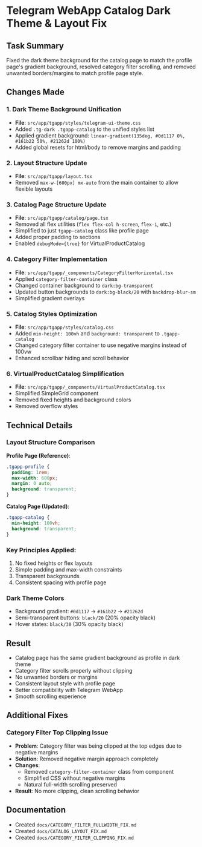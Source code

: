 # Telegram WebApp Catalog Dark Theme & Layout Fix

## Task Summary
Fixed the dark theme background for the catalog page to match the profile page's gradient background, resolved category filter scrolling, and removed unwanted borders/margins to match profile page style.

## Changes Made

### 1. Dark Theme Background Unification
- **File**: `src/app/tgapp/styles/telegram-ui-theme.css`
- Added `.tg-dark .tgapp-catalog` to the unified styles list
- Applied gradient background: `linear-gradient(135deg, #0d1117 0%, #161b22 50%, #21262d 100%)`
- Added global resets for html/body to remove margins and padding

### 2. Layout Structure Update
- **File**: `src/app/tgapp/layout.tsx`
- Removed `max-w-[600px] mx-auto` from the main container to allow flexible layouts

### 3. Catalog Page Structure Update
- **File**: `src/app/tgapp/catalog/page.tsx`
- Removed all flex utilities (`flex flex-col h-screen`, `flex-1`, etc.)
- Simplified to just `tgapp-catalog` class like profile page
- Added proper padding to sections
- Enabled `debugMode={true}` for VirtualProductCatalog

### 4. Category Filter Implementation
- **File**: `src/app/tgapp/_components/CategoryFilterHorizontal.tsx`
- Applied `category-filter-container` class
- Changed container background to `dark:bg-transparent`
- Updated button backgrounds to `dark:bg-black/20` with `backdrop-blur-sm`
- Simplified gradient overlays

### 5. Catalog Styles Optimization
- **File**: `src/app/tgapp/styles/catalog.css`
- Added `min-height: 100vh` and `background: transparent` to `.tgapp-catalog`
- Changed category filter container to use negative margins instead of 100vw
- Enhanced scrollbar hiding and scroll behavior

### 6. VirtualProductCatalog Simplification
- **File**: `src/app/tgapp/_components/VirtualProductCatalog.tsx`
- Simplified SimpleGrid component
- Removed fixed heights and background colors
- Removed overflow styles

## Technical Details

### Layout Structure Comparison

**Profile Page (Reference)**:
```css
.tgapp-profile {
  padding: 1rem;
  max-width: 600px;
  margin: 0 auto;
  background: transparent;
}
```

**Catalog Page (Updated)**:
```css
.tgapp-catalog {
  min-height: 100vh;
  background: transparent;
}
```

### Key Principles Applied:
1. No fixed heights or flex layouts
2. Simple padding and max-width constraints
3. Transparent backgrounds
4. Consistent spacing with profile page

### Dark Theme Colors
- Background gradient: `#0d1117` → `#161b22` → `#21262d`
- Semi-transparent buttons: `black/20` (20% opacity black)
- Hover states: `black/30` (30% opacity black)

## Result
- Catalog page has the same gradient background as profile in dark theme
- Category filter scrolls properly without clipping
- No unwanted borders or margins
- Consistent layout style with profile page
- Better compatibility with Telegram WebApp
- Smooth scrolling experience

## Additional Fixes

### Category Filter Top Clipping Issue
- **Problem**: Category filter was being clipped at the top edges due to negative margins
- **Solution**: Removed negative margin approach completely
- **Changes**:
  - Removed `category-filter-container` class from component
  - Simplified CSS without negative margins
  - Natural full-width scrolling preserved
- **Result**: No more clipping, clean scrolling behavior

## Documentation
- Created `docs/CATEGORY_FILTER_FULLWIDTH_FIX.md`
- Created `docs/CATALOG_LAYOUT_FIX.md`
- Created `docs/CATEGORY_FILTER_CLIPPING_FIX.md`